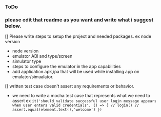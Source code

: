 ### ToDo
### please edit that readme as you want and write what i suggest below.
[] Please write steps to setup the project and needed packages. ex node version
   - node version
   - emulator ABI and type/screen
   - simulator type
   - steps to configure the emulator in the app capabilities
   - add application apk,ipa that will be used while installing app on emulator/simualator.

[] written test case doesn't assert any requirements or behavior.
   - we need to write a mocha test case that represents what we need to assert
   ex
    ```
    it('should validate successful user login message appears when user enters valid credentials', () => {
        // login()
        // assert.equal(element.text(),'welcome')
    })
    ```
